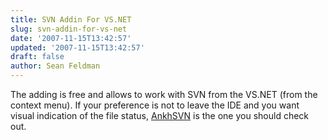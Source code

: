 ```yaml
---
title: SVN Addin For VS.NET
slug: svn-addin-for-vs-net
date: '2007-11-15T13:42:57'
updated: '2007-11-15T13:42:57'
draft: false
author: Sean Feldman
---
```



The adding is free and allows to work with SVN from the VS.NET (from the context menu). If your preference is not to leave the IDE and you want visual indication of the file status, [AnkhSVN](http://ankhsvn.com) is the one you should check out.



